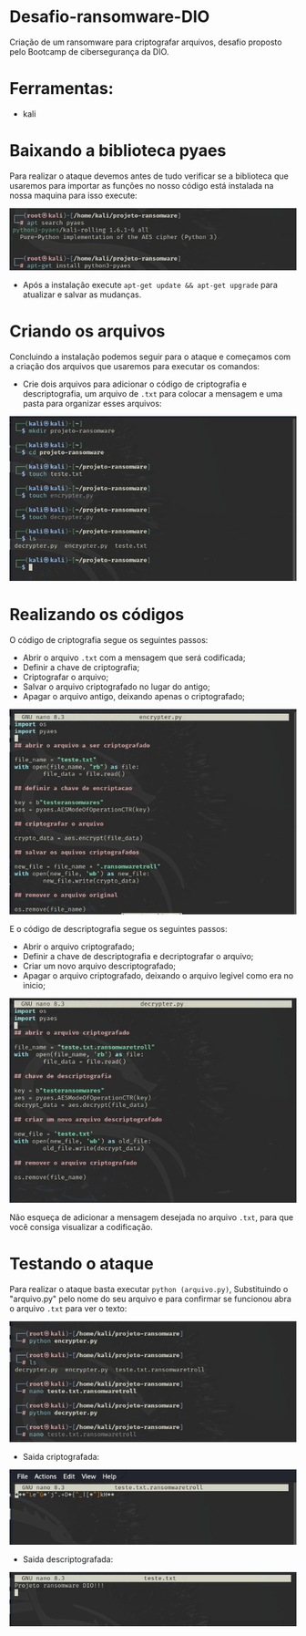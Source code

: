 # Desafio-ransomware-DIO
Criação de um ransomware para criptografar arquivos, desafio proposto pelo Bootcamp de cibersegurança da DIO.

# Ferramentas:
- kali

# Baixando a biblioteca pyaes
Para realizar o ataque devemos antes de tudo verificar se a biblioteca que usaremos para importar as funções no nosso código está instalada na nossa maquina para isso execute:

![Alt text](./Instalando_biblioteca.jpg "Optional title")

- Após a instalação execute ```apt-get update && apt-get upgrade``` para atualizar e salvar as mudanças.

# Criando os arquivos
Concluindo a instalação podemos seguir para o ataque e começamos com a criação dos arquivos que usaremos para executar os comandos:

- Crie dois arquivos para adicionar o código de criptografia e descriptografia, um arquivo de ```.txt``` para colocar a mensagem e uma pasta para organizar esses arquivos:

![Alt text](./Criar_arquivos.jpg "Optional title")

# Realizando os códigos
O código de criptografia segue os seguintes passos:

- Abrir o arquivo ```.txt``` com a mensagem que será codificada;
- Definir a chave de criptografia;
- Criptografar o arquivo;
- Salvar o arquivo criptografado no lugar do antigo;
- Apagar o arquivo antigo, deixando apenas o criptografado;

![Alt text](./Encrypter.jpg "Optional title")

E o código de descriptografia segue os seguintes passos:

- Abrir o arquivo criptografado;
- Definir a chave de descriptografia e decriptografar o arquivo;
- Criar um novo arquivo descriptografado;
- Apagar o arquivo criptografado, deixando o arquivo legivel como era no inicio;

![Alt text](./Decrypter.jpg "Optional title")

Não esqueça de adicionar a mensagem desejada no arquivo ```.txt```, para que você consiga visualizar a codificação.

# Testando o ataque

Para realizar o ataque basta executar ```python (arquivo.py)```, Substituindo o "arquivo.py" pelo nome do seu arquivo e para confirmar se funcionou abra o arquivo ```.txt``` para ver o texto:

![Alt text](./Teste.jpg "Optional title")

- Saida criptografada:

![Alt text](./Texto_codificado.jpg "Optional title")

- Saida descriptografada:

![Alt text](./Texto_legivel.jpg "Optional title")

